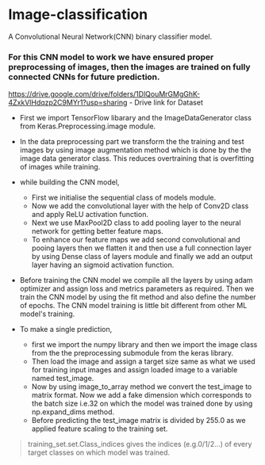 # Image-classification
A Convolutional Neural Network(CNN) binary classifier model.

### For this CNN model to work we have ensured proper preprocessing of images, then the images are trained on fully connected CNNs for future prediction.

https://drive.google.com/drive/folders/1DlQouMrGMgGhK-4ZxkVlHdqzp2C9MYr1?usp=sharing - Drive link for Dataset

* First we import TensorFlow libarary and the ImageDataGenerator class from Keras.Preprocessing.image module.

* In the data preprocessing part we transform the the training and test images by using image augmentation method which is done by the the image data generator class.  This reduces overtraining that is overfitting of images while training.


* while building the CNN model, 

  * First we initialise the sequential class of models module.
  * Now we add the convolutional layer with the help of Conv2D class and apply ReLU activation function. 
  * Next we use MaxPool2D class to add pooling layer to the neural network for getting better feature maps. 
  * To enhance our feature maps we add second convolutional and pooing layers then we flatten it and then use a full connection layer by using Dense class of layers module and finally we add an output layer having an sigmoid activation function.


* Before training the CNN model we compile all the layers by using adam optimizer and assign loss and metrics parameters as required. Then we train the CNN model by using the fit method and also define the number of epochs. The CNN model training is little bit different from other ML model's training.


* To make a single prediction,

  * first we import the numpy library and then we import the image class from the the preprocessing submodule from the keras library. 
  * Then load the image and assign a target size same as what we used for training input images and assign loaded image to a variable named test_image.  
  * Now by using image_to_array method we convert the test_image to matrix format. Now we add a fake dimension which corresponds to the batch size i.e.32 on which the model was trained done by using np.expand_dims method.
  * Before predicting the test_image matrix is divided by 255.0 as we applied feature scaling to the training set.

> training_set.set.Class_indices gives the indices (e.g.0/1/2...) of every target classes on which model was trained.
